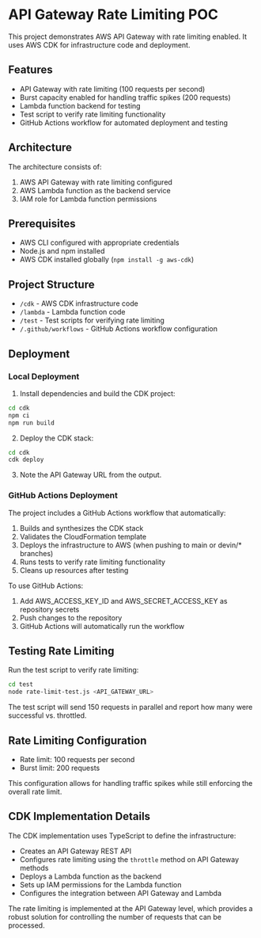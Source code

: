 # API Gateway Rate Limiting POC

This project demonstrates AWS API Gateway with rate limiting enabled. It uses AWS CDK for infrastructure code and deployment.

## Features

- API Gateway with rate limiting (100 requests per second)
- Burst capacity enabled for handling traffic spikes (200 requests)
- Lambda function backend for testing
- Test script to verify rate limiting functionality
- GitHub Actions workflow for automated deployment and testing

## Architecture

The architecture consists of:

1. AWS API Gateway with rate limiting configured
2. AWS Lambda function as the backend service
3. IAM role for Lambda function permissions

## Prerequisites

- AWS CLI configured with appropriate credentials
- Node.js and npm installed
- AWS CDK installed globally (`npm install -g aws-cdk`)

## Project Structure

- `/cdk` - AWS CDK infrastructure code
- `/lambda` - Lambda function code
- `/test` - Test scripts for verifying rate limiting
- `/.github/workflows` - GitHub Actions workflow configuration

## Deployment

### Local Deployment

1. Install dependencies and build the CDK project:

```bash
cd cdk
npm ci
npm run build
```

2. Deploy the CDK stack:

```bash
cd cdk
cdk deploy
```

3. Note the API Gateway URL from the output.

### GitHub Actions Deployment

The project includes a GitHub Actions workflow that automatically:
1. Builds and synthesizes the CDK stack
2. Validates the CloudFormation template
3. Deploys the infrastructure to AWS (when pushing to main or devin/* branches)
4. Runs tests to verify rate limiting functionality
5. Cleans up resources after testing

To use GitHub Actions:
1. Add AWS_ACCESS_KEY_ID and AWS_SECRET_ACCESS_KEY as repository secrets
2. Push changes to the repository
3. GitHub Actions will automatically run the workflow

## Testing Rate Limiting

Run the test script to verify rate limiting:

```bash
cd test
node rate-limit-test.js <API_GATEWAY_URL>
```

The test script will send 150 requests in parallel and report how many were successful vs. throttled.

## Rate Limiting Configuration

- Rate limit: 100 requests per second
- Burst limit: 200 requests

This configuration allows for handling traffic spikes while still enforcing the overall rate limit.

## CDK Implementation Details

The CDK implementation uses TypeScript to define the infrastructure:

- Creates an API Gateway REST API
- Configures rate limiting using the `throttle` method on API Gateway methods
- Deploys a Lambda function as the backend
- Sets up IAM permissions for the Lambda function
- Configures the integration between API Gateway and Lambda

The rate limiting is implemented at the API Gateway level, which provides a robust solution for controlling the number of requests that can be processed.
